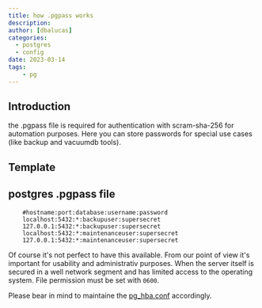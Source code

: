 ```yaml
---
title: how .pgpass works
description: 
author: [dbalucas]
categories:
  - postgres
  - config
date: 2023-03-14
tags:
    - pg
---
```


## Introduction

the .pgpass file is required for authentication with scram-sha-256 for automation purposes.
Here you can store passwords for special use cases (like backup and vacuumdb tools).

## Template

## postgres .pgpass file

``` shell
    #hostname:port:database:username:password
    localhost:5432:*:backupuser:supersecret
    127.0.0.1:5432:*:backupuser:supersecret
    localhost:5432:*:maintenanceuser:supersecret
    127.0.0.1:5432:*:maintenanceuser:supersecret
```

Of course it's not perfect to have this available. From our point of view it's important for usability and administrativ purposes. When the server itself is secured in a well network segment and has limited access to the operating system. File permission must be set with `0600`.

Please bear in mind to maintaine the [pg_hba.conf](./pg_hba_conf.md) accordingly.